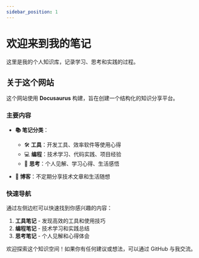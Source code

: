 ```yaml
---
sidebar_position: 1
---
```


# 欢迎来到我的笔记

这里是我的个人知识库，记录学习、思考和实践的过程。

## 关于这个网站

这个网站使用 **Docusaurus** 构建，旨在创建一个结构化的知识分享平台。

### 主要内容

- **📚 笔记分类**：
  - 🛠️ **工具**：开发工具、效率软件等使用心得
  - 💻 **编程**：技术学习、代码实践、项目经验
  - 💭 **思考**：个人见解、学习心得、生活感悟

- **📝 博客**：不定期分享技术文章和生活随想

### 快速导航

通过左侧边栏可以快速找到你感兴趣的内容：

1. **工具笔记** - 发现高效的工具和使用技巧
2. **编程笔记** - 技术学习和实践总结
3. **思考笔记** - 个人见解和心得体会

欢迎探索这个知识空间！如果你有任何建议或想法，可以通过 GitHub 与我交流。